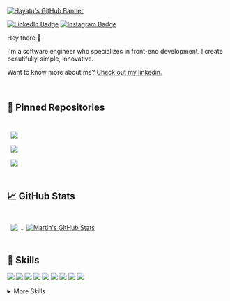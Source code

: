 [![Hayatu's GitHub Banner](./assets/GitHubHeader.png)](https://hayatusanusi.io)

<!-- [![Visits Badge](https://badges.pufler.dev/visits/hamicch/hamicch)](https://hayatusanusi.io) -->

[![LinkedIn Badge](https://img.shields.io/badge/LinkedIn-Profile-informational?style=for-the-badge&logo=linkedin&logoColor=0D76A8&color=0D76A8)](https://www.linkedin.com/in/mohamed-gomaa-626a18249/)
[![Instagram Badge](https://img.shields.io/badge/Instagram-Profile-informational?style=for-the-badge&logo=instagram&logoColor=940081&color=940081)](https://www.instagram.com/mohamd.gomaa.hamoda/)

Hey there 👋

I'm a software engineer who specializes in front-end development. I create beautifully-simple, innovative.

Want to know more about me? [Check out my linkedin.](https://www.linkedin.com/in/mohamed-gomaa-626a18249/)

<br>

## 📌 Pinned Repositories

<br>

<a href="https://github.com/mo7amedgom3a/simple_shell">
  <img align="center" style="margin:0.5rem" src="https://github-readme-stats.vercel.app/api/pin/?username=mo7amedgom3a&repo=printf&title_color=ffffff&text_color=c9cacc&icon_color=4AB197&bg_color=1A2B34" />
</a>

<br>

<a href="https://github.com/mo7amedgom3a/alx-higher_level_programming">
  <img align="center" style="margin:0.5rem" src="https://github-readme-stats.vercel.app/api/pin/?username=mo7amedgom3a&repo=alx-higher_level_programming&title_color=ffffff&text_color=c9cacc&icon_color=4AB197&bg_color=1A2B34" />
</a>

<br>

<a href="https://github.com/mo7amedgom3a/alx-low_level_programming">
  <img align="center" style="margin:0.5rem" src="https://github-readme-stats.vercel.app/api/pin/?username=mo7amedgom3a&repo=alx-low_level_programming&title_color=ffffff&text_color=c9cacc&icon_color=4AB197&bg_color=1A2B34" />
</a>

<br>
<br>

## &#x1f4c8; GitHub Stats

<br>

<a href="https://github.com/mo7amedgom3a">
  <img align="center" style="margin:0.5rem" src="https://github-readme-stats.vercel.app/api/top-langs/?username=mo7amedgom3a&hide=html,css&title_color=ffffff&text_color=c9cacc&icon_color=4AB197&bg_color=1A2B34" />
</a>

<a href="https://github.com/mo7amedgom3a">
  <img align="center" style="margin:0.5rem" src="https://github-readme-stats.vercel.app/api?username=mo7amedgom3a&show_icons=true&line_height=27&count_private=true&title_color=ffffff&text_color=c9cacc&icon_color=4AB097&bg_color=1A2B34" alt="Martin's GitHub Stats" />
</a>

<br>
<br>

## 💼 Skills

![](https://img.shields.io/badge/Code-React-informational?style=for-the-badge&logo=reactL&logoColor=white&color=61DBFB)
![](https://img.shields.io/badge/Code-Vue-informational?style=for-the-badge&logo=vuedotjs&logoColor=42b883&color=42b883)
![](https://img.shields.io/badge/Code-Nuxt-informational?style=for-the-badge&logo=nuxtdotjs&logoColor=35495e&color=35495e)
![](https://img.shields.io/badge/Code-JavaScript-informational?style=for-the-badge&logo=JavaScript&logoColor=f7df1e&color=f0db4f)
![](https://img.shields.io/badge/Code-C-informational?style=for-the-badge&logo=c&logoColor=white&color=02009c)
![](https://img.shields.io/badge/Code-Python-informational?style=for-the-badge&logo=python&logoColor=white&color=4584b6)
![](https://img.shields.io/badge/Code-Solidity-informational?style=for-the-badge&logo=solidity&logoColor=white&color=343131)
![](https://img.shields.io/badge/Code-MongoDB-informational?style=for-the-badge&logo=MongoDB&logoColor=white&color=589636)
![](https://img.shields.io/badge/Code-MySQL-informational?style=for-the-badge&logo=MySQL&logoColor=white&color=00758f)

<details>
<summary>More Skills</summary>
<br>

![](https://img.shields.io/badge/Style-CSS-informational?style=for-the-badge&logo=css3&logoColor=white&color=264de4)
![](https://img.shields.io/badge/Style-Tailwind-informational?style=for-the-badge&logo=Tailwind-CSS&logoColor=white&color=22d3ee)
![](https://img.shields.io/badge/Style-Sass-informational?style=for-the-badge&logo=Sass&logoColor=white&color=cc6699)

<br>

![](https://img.shields.io/badge/Tools-Netlify-informational?style=for-the-badge&logo=netlify&logoColor=white&color=0e1e25)
![](https://img.shields.io/badge/Tools-NPM-informational?style=for-the-badge&logo=npm&logoColor=white&color=CC3534)
![](https://img.shields.io/badge/Tools-Postman-informational?style=for-the-badge&logo=Postman&logoColor=white&color=EF5B25)
![](https://img.shields.io/badge/Tools-Figma-informational?style=for-the-badge&logo=Figma&logoColor=white&color=a259ff)
![](https://img.shields.io/badge/Tools-Photoshop-informational?style=for-the-badge&logo=Adobe-Photoshop&logoColor=white&color=18152E)
![](https://img.shields.io/badge/Tools-Illustrator-informational?style=for-the-badge&logo=Adobe-Illustrator&logoColor=white&color=310000)
![](https://img.shields.io/badge/Tools-AdobeXD-informational?style=for-the-badge&logo=Adobe-XD&logoColor=white&color=f75eee)
![](https://img.shields.io/badge/Tools-GitHub-informational?style=for-the-badge&logo=GitHub&logoColor=white&color=24292e)

</details>

<br>
